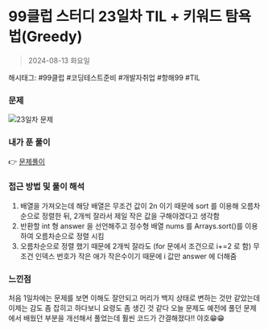 # 99클럽 스터디 23일차 TIL + 키워드 탐욕법(Greedy)
> 2024-08-13 화요일

해시태그: #99클럽 #코딩테스트준비 #개발자취업 #항해99 #TIL

### 문제
![23일차 문제](https://github.com/user-attachments/assets/b1900a0e-55da-4e06-9e14-3d4974e0839b)

### 내가 푼 풀이
👉 [문제풀이](https://github.com/subbangE/codingTest-study/blob/master/src/day_23/greedy3.java)

### 접근 방법 및 풀이 해석
1. 배열을 가져오는데 해당 배열은 무조건 값이 2n 이기 때문에 sort 를 이용해 오름차순으로 정렬한 뒤, 2개씩 잘라서 제일 작은 값을 구해야겠다고 생각함
2. 반환할 int 형 answer 을 선언해주고 정수형 배열 nums 를 Arrays.sort()를 이용하여 오름차순으로 정렬 시킴
3. 오름차순으로 정렬 했기 때문에 2개씩 잘라도 (for 문에서 조건으로 i+=2 로 함) 무조건 인덱스 번호가 작은 애가 작은수이기 때문에 i 값만 answer 에 더해줌

### 느낀점
처음 1일차에는 문제를 보면 이해도 잘안되고 머리가 백지 상태로 변하는 것만 같았는데 이제는 감도 좀 잡히고 하다보니 요령도 좀 생긴 것 같다
오늘 문제도 예전에 풀던 문제에서 배웠던 부분을 개선해서 풀었는데 훨씬 코드가 간결해졌다!! 야호😁😁
